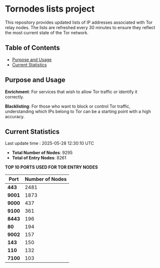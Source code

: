 # Tornodes lists project

This repository provides updated lists of IP addresses associated with Tor relay nodes. The lists are refreshed every 30 minutes to ensure they reflect the most current state of the Tor network.

## Table of Contents

- [Purpose and Usage](#purpose-and-usage)
- [Current Statistics](#current-statistics)


## Purpose and Usage

**Enrichment**: For services that wish to allow Tor traffic or identify it correctly.

**Blacklisting**: For those who want to block or control Tor traffic, understanding which IPs belong to Tor can be a starting point with a high accuracy.

## Current Statistics

Last update time : 2025-05-28 12:30:10 UTC

- **Total Number of Nodes**: 9295
- **Total of Entry Nodes**: 8261

**TOP 10 PORTS USED FOR TOR ENTRY NODES**

| **Port** | **Number of Nodes** |
|------|-----------------|
| **443**   | 2481  |
| **9001**   | 1873  |
| **9000**   | 437  |
| **9100**   | 361  |
| **8443**   | 196  |
| **80**   | 194  |
| **9002**   | 157  |
| **143**   | 150  |
| **110**   | 132  |
| **7100**   | 103  |

